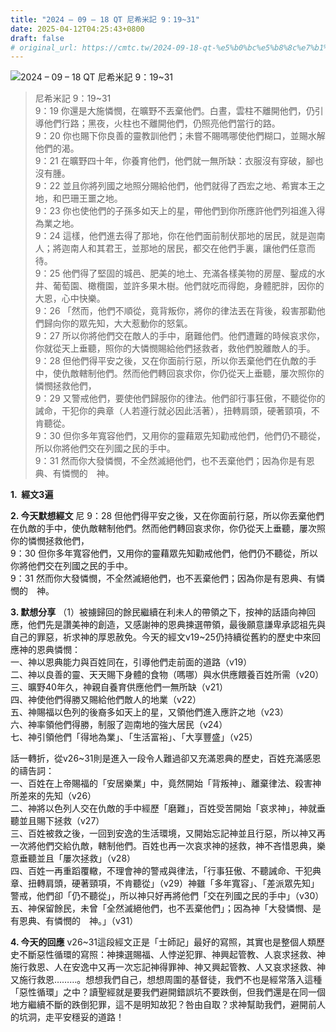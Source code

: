 ```yaml
---
title: "2024 – 09 – 18 QT 尼希米記 9：19~31"
date: 2025-04-12T04:25:43+0800
draft: false
# original_url: https://cmtc.tw/2024-09-18-qt-%e5%b0%bc%e5%b8%8c%e7%b1%b3%e8%a8%98-9%ef%bc%9a1931
---
```


![2024 – 09 – 18 QT 尼希米記 9：19\~31](/images/qt.jpg  "2024 – 09 – 18 QT 尼希米記 9：19\~31")

> 尼希米記 9：19\~31  
> 9：19 你還是大施憐憫，在曠野不丟棄他們。白晝，雲柱不離開他們，仍引導他們行路；黑夜，火柱也不離開他們，仍照亮他們當行的路。  
> 9：20 你也賜下你良善的靈教訓他們；未嘗不賜嗎哪使他們糊口，並賜水解他們的渴。  
> 9：21 在曠野四十年，你養育他們，他們就一無所缺：衣服沒有穿破，腳也沒有腫。  
> 9：22 並且你將列國之地照分賜給他們，他們就得了西宏之地、希實本王之地，和巴珊王噩之地。  
> 9：23 你也使他們的子孫多如天上的星，帶他們到你所應許他們列祖進入得為業之地。  
> 9：24 這樣，他們進去得了那地，你在他們面前制伏那地的居民，就是迦南人；將迦南人和其君王，並那地的居民，都交在他們手裏，讓他們任意而待。  
> 9：25 他們得了堅固的城邑、肥美的地土、充滿各樣美物的房屋、鑿成的水井、葡萄園、橄欖園，並許多果木樹。他們就吃而得飽，身體肥胖，因你的大恩，心中快樂。  
> 9：26 「然而，他們不順從，竟背叛你，將你的律法丟在背後，殺害那勸他們歸向你的眾先知，大大惹動你的怒氣。  
> 9：27 所以你將他們交在敵人的手中，磨難他們。他們遭難的時候哀求你，你就從天上垂聽，照你的大憐憫賜給他們拯救者，救他們脫離敵人的手。  
> 9：28 但他們得平安之後，又在你面前行惡，所以你丟棄他們在仇敵的手中，使仇敵轄制他們。然而他們轉回哀求你，你仍從天上垂聽，屢次照你的憐憫拯救他們，  
> 9：29 又警戒他們，要使他們歸服你的律法。他們卻行事狂傲，不聽從你的誡命，干犯你的典章（人若遵行就必因此活著），扭轉肩頭，硬著頸項，不肯聽從。  
> 9：30 但你多年寬容他們，又用你的靈藉眾先知勸戒他們，他們仍不聽從，所以你將他們交在列國之民的手中。  
> 9：31 然而你大發憐憫，不全然滅絕他們，也不丟棄他們；因為你是有恩典、有憐憫的　神。

**1.  經文3遍**

**2. 今天默想經文**
尼 9：28 但他們得平安之後，又在你面前行惡，所以你丟棄他們在仇敵的手中，使仇敵轄制他們。然而他們轉回哀求你，你仍從天上垂聽，屢次照你的憐憫拯救他們，  
9：30 但你多年寬容他們，又用你的靈藉眾先知勸戒他們，他們仍不聽從，所以你將他們交在列國之民的手中。  
9：31 然而你大發憐憫，不全然滅絕他們，也不丟棄他們；因為你是有恩典、有憐憫的　神。

**3. 默想分享**
（1）被擄歸回的餘民繼續在利未人的帶領之下，按神的話語向神回應，他們先是讚美神的創造，又感謝神的恩典揀選帶領，最後願意謙卑承認祖先與自己的罪惡，祈求神的厚恩赦免。今天的經文v19\~25仍持續從舊約的歷史中來回應神的恩典憐憫：  
一、神以恩典能力與百姓同在，引導他們走前面的道路（v19）  
二、神以良善的靈、天天賜下身體的食物（嗎哪）與水供應餵養百姓所需（v20）  
三、曠野40年久，神親自養育供應他們一無所缺（v21）  
四、神使他們得勝又賜給他們敵人的地業（v22）  
五、神賜福以色列的後裔多如天上的星，又領他們進入應許之地（v23）  
六、神率領他們得勝，制服了迦南地的強大居民（v24）  
七、神引領他們「得地為業」、「生活富裕」、「大享豐盛」（v25）

話一轉折，從v26\~31則是進入一段令人難過卻又充滿恩典的歷史，百姓充滿感恩的禱告詞：  
一、百姓在上帝賜福的「安居樂業」中，竟然開始「背叛神」、離棄律法、殺害神所差來的先知（v26）  
二、神將以色列人交在仇敵的手中經歷「磨難」，百姓受苦開始「哀求神」，神就垂聽並且賜下拯救（v27）  
三、百姓被救之後，一回到安逸的生活環境，又開始忘記神並且行惡，所以神又再一次將他們交給仇敵，轄制他們。百姓也再一次哀求神的拯救，神不吝惜恩典，樂意垂聽並且「屢次拯救」（v28）  
四、百姓一再重蹈覆轍，不理會神的警戒與律法，「行事狂傲、不聽誡命、干犯典章、扭轉肩頭，硬著頸項，不肯聽從」（v29）神雖「多年寬容」、「差派眾先知」警戒，他們卻「仍不聽從」，所以神只好再將他們「交在列國之民的手中」（v30）  
五、神保留餘民，未曾「全然滅絕他們，也不丟棄他們」；因為神「大發憐憫、是有恩典、有憐憫的　神。」（v31）

**4. 今天的回應**
v26\~31這段經文正是「士師記」最好的寫照，其實也是整個人類歷史不斷惡性循環的寫照：神揀選賜福、人悖逆犯罪、神興起管教、人哀求拯救、神施行救恩、人在安逸中又再一次忘記神得罪神、神又興起管教、人又哀求拯救、神又施行救恩………。想想我們自己，想想周圍的基督徒，我們不也是經常落入這種「惡性循環」之中？讀聖經就是要我們避開錯誤坑不要跌倒，但我們還是在同一個地方繼續不斷的跌倒犯罪，這不是明知故犯？咎由自取？求神幫助我們，避開前人的坑洞，走平安穩妥的道路！

